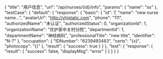{
    "title": "用户信息",
    "url": "/api/nurses/{id}/info",
    "params": {
        "name": "ss"
    },
    "testCase": {
        "default": {
            "response": {
                "basic": {
                    "id": 7,
                    "name": "new nurse name...",
                    "avatarUrl": "http://yhjstatic.com",
                    "phone": "111",
                    "authorizedName": "未认证",
                    "authorizedStatus": 0,
                    "organizationId": 1,
                    "organizationName": "优护家中关村分院",
                    "departmentId": 1,
                    "departmentName": "神经病科",
                    "professionalTitle": "new title",
                    "identifier": "N-7"
                  },
                  "occupation": {
                    "IDNumber": "6239493483",
                    "certs": "{x}",
                    "photocopy": "{}"
                  },
                  "result": {
                    "success": true
                  }
            }
        },
        "test": {
            "response": {
                "result": {
                    "success": false,
                    "displayMsg": "error"
                }
            }
        }
    }
}
